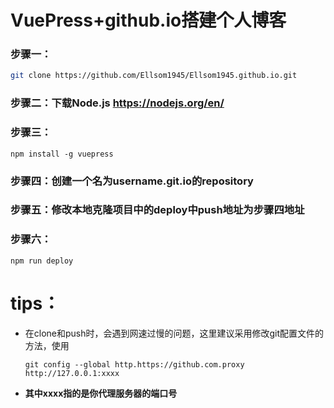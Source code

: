 
# VuePress+github.io搭建个人博客

### 步骤一：

```sh
git clone https://github.com/Ellsom1945/Ellsom1945.github.io.git
```



### 步骤二：下载Node.js <https://nodejs.org/en/>

### 步骤三：

```shell
npm install -g vuepress
```



### 步骤四：创建一个名为username.git.io的repository

### 步骤五：修改本地克隆项目中的deploy中push地址为步骤四地址

###  步骤六：

```shell
npm run deploy
```

# tips：

* 在clone和push时，会遇到网速过慢的问题，这里建议采用修改git配置文件的方法，使用

  ```shell
  git config --global http.https://github.com.proxy http://127.0.0.1:xxxx
  ```

* **其中xxxx指的是你代理服务器的端口号**

 
